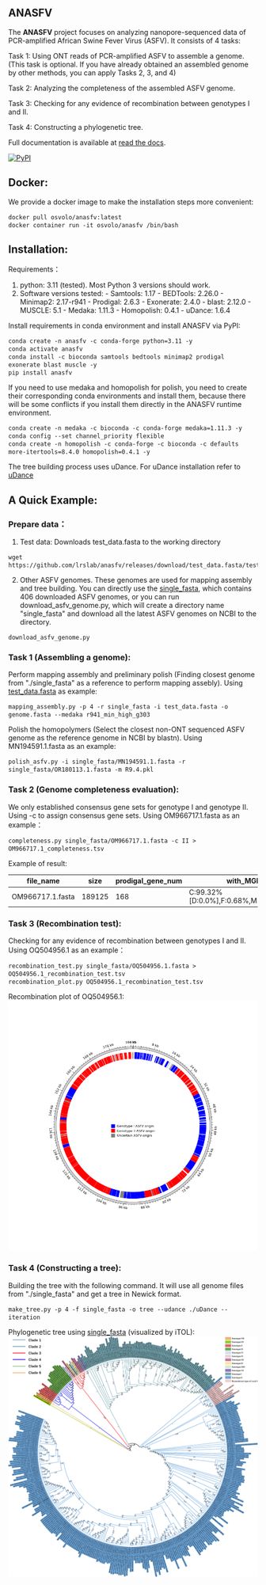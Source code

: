 ## ANASFV
The **ANASFV** project focuses on analyzing nanopore-sequenced data of PCR-amplified African Swine Fever Virus (ASFV). It consists of 4 tasks:

Task 1: Using ONT reads of PCR-amplified ASFV to assemble a genome. (This task is optional. If you have already obtained an assembled genome by other methods, you can apply Tasks 2, 3, and 4)

Task 2: Analyzing the completeness of the assembled ASFV genome.

Task 3: Checking for any evidence of recombination between genotypes I and II.

Task 4: Constructing a phylogenetic tree.

Full documentation is available at [read the docs](https://anasfv.readthedocs.io/en/latest/).


<a href="https://pypi.python.org/pypi/anasfv" rel="pypi">![PyPI](https://img.shields.io/pypi/v/anasfv?color=green) </a>


## Docker:
We provide a docker image to make the installation steps more convenient:
```
docker pull osvolo/anasfv:latest
docker container run -it osvolo/anasfv /bin/bash
```
## Installation:
Requirements：
1. python: 3.11 (tested). Most Python 3 versions should work.
2. Software versions tested:
 	 \- Samtools: 1.17
  	 \- BEDTools: 2.26.0
  	 \- Minimap2: 2.17-r941
  	 \- Prodigal: 2.6.3
  	 \- Exonerate: 2.4.0
  	 \- blast: 2.12.0
  	 \- MUSCLE: 5.1
   	 \- Medaka: 1.11.3
  	 \- Homopolish: 0.4.1
  	 \- uDance: 1.6.4
 
Install requirements in conda environment and install ANASFV via PyPI:
```
conda create -n anasfv -c conda-forge python=3.11 -y
conda activate anasfv
conda install -c bioconda samtools bedtools minimap2 prodigal exonerate blast muscle -y
pip install anasfv
```

If you need to use medaka and homopolish for polish, you need to create their corresponding conda environments and install them, because there will be some conflicts if you install them directly in the ANASFV runtime environment.
```
conda create -n medaka -c bioconda -c conda-forge medaka=1.11.3 -y
conda config --set channel_priority flexible
conda create -n homopolish -c conda-forge -c bioconda -c defaults more-itertools=8.4.0 homopolish=0.4.1 -y
```

The tree building process uses uDance. For uDance installation refer to [uDance](https://github.com/balabanmetin/uDance)

## A Quick Example:
### Prepare data：
1. Test data: Downloads test_data.fasta to the working directory
```
wget https://github.com/lrslab/anasfv/releases/download/test_data.fasta/test_data.fasta
```
2. Other ASFV genomes. These genomes are used for mapping assembly and tree building. You can directly use the [single_fasta](https://github.com/nimua/single_fasta.git), which contains 406 downloaded ASFV genomes, or you can run download_asfv_genome.py, which will create a directory name "single_fasta" and download all the latest ASFV genomes on NCBI to the directory.
```
download_asfv_genome.py
```
### Task 1 (Assembling a genome):
Perform mapping assembly and preliminary polish (Finding closest genome from "./single_fasta" as a reference to perform mapping assebly). 
Using [test_data.fasta](https://github.com/lrslab/anasfv/releases/download/test_data.fasta/test_data.fasta) as example:
```
mapping_assembly.py -p 4 -r single_fasta -i test_data.fasta -o genome.fasta --medaka r941_min_high_g303
```

Polish the homopolymers (Select the closest non-ONT sequenced ASFV genome as the reference genome in NCBI by blastn).
Using MN194591.1.fasta as an example:
```
polish_asfv.py -i single_fasta/MN194591.1.fasta -r single_fasta/OR180113.1.fasta -m R9.4.pkl
```

### Task 2 (Genome completeness evaluation):
We only established consensus gene sets for genotype I and genotype II. Using -c to assign consensus gene sets.
Using OM966717.1.fasta as an example：
```
completeness.py single_fasta/OM966717.1.fasta -c II > OM966717.1_completeness.tsv
```
Example of result:

| file_name  |  size  |  prodigal_gene_num    |   with_MGF    |  without_MGF | duplicate_genes | fragmented_genes | missing_genes|
| ---------  | ------ | ----------------------| ------------  | ------------ | ------------  | ------------ | ------------  |
| OM966717.1.fasta |  189125  | 168   |  C:99.32%[D:0.0%],F:0.68%,M:0.0%,n:148 |  C:99.13%[D:0.0%],F:0.87%,M:0.0%,n:115 |  | C122R |  |


### Task 3 (Recombination test):
Checking for any evidence of recombination between genotypes I and II.
Using OQ504956.1 as an example：
```
recombination_test.py single_fasta/OQ504956.1.fasta > OQ504956.1_recombination_test.tsv
recombination_plot.py OQ504956.1_recombination_test.tsv
```
Recombination plot of OQ504956.1:
![Image cannot be loaded](./docs/OQ504956.1.png)
### Task 4 (Constructing a tree):
Building the tree with the following command. It will use all genome files from "./single_fasta" and get a tree in Newick format.
```
make_tree.py -p 4 -f single_fasta -o tree --udance ./uDance --iteration
```

Phylogenetic tree using [single_fasta](https://github.com/nimua/single_fasta.git) (visualized by iTOL):
![Image cannot be loaded](./docs/tree.png)


